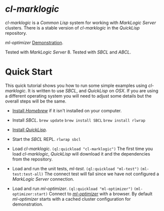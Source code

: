 # *cl-marklogic*
*cl-marklogic* is a *Common Lisp* system for working with *MarkLogic Server* clusters. There is a stable version of *cl-marklogic* in the *QuickLisp* repository.

*ml-optimizer* [Demonstration](http://opsresearch.com/demo/ml-optimizer/).

Tested with *MarkLogic Server* 8.
Tested with *SBCL* and *ABCL*.

# Quick Start

This quick tutorial shows you how to run some simple examples using *cl-marklogic*. It is written to use *SBCL*, and *QuickLisp* on *OSX*. If you are using a different operating system you will need to adjust some details but the overall steps will be the same.

* [Install *Homebrew*](http://brew.sh) if it isn't installed on your computer. 

* Install *SBCL*.
    `brew update`
    `brew install SBCL`
    `brew install rlwrap`

* [Install *QuickLisp*](https://www.quicklisp.org/beta/#installation). 

* Start the *SBCL* REPL.
    `rlwrap sbcl`

* Load *cl-marklogic*.
    `(ql:quickload "cl-marklogic")`
    The first time you load *cl-marklogic*, *QuickLisp* will download it and the dependencies from the repository.

* Load and run the unit tests, *ml-test*.
    `(ql:quickload "ml-test")`
    `(ml-test:test-all)`
    The connect test will fail since we have not configured a *MarkLogic Server* connection. 

* Load and run *ml-optimizer*.
  `(ql:quickload "ml-optimizer")`
  `(ml-optimizer:start)`
  Connect to [*ml-optimizer*](http://localhost:9001) with a browser. By default *ml-optimizer* starts with a cached cluster configuration for demonstration.



